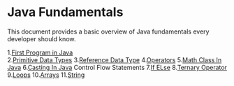 # Java Fundamentals

This document provides a basic overview of Java fundamentals every developer should know.

1.[First Program in Java](https://github.com/ashwinisomani/Learn-ObjectOriented-in-JAVA/blob/master/src/FirstProgram/FirstProgram.java)                                                   
2.[Primitive Data Types](https://github.com/ashwinisomani/Learn-ObjectOriented-in-JAVA/tree/master/src/PrimitiveDataType)
3.[Reference Data Type](https://github.com/ashwinisomani/Learn-ObjectOriented-in-JAVA/tree/master/src/ReferenceDataType)
4.[Operators](https://github.com/ashwinisomani/Learn-ObjectOriented-in-JAVA/tree/master/src/Operators)
5.[Math Class In Java](https://github.com/ashwinisomani/Learn-ObjectOriented-in-JAVA/tree/master/src/MathClass)
6.[Casting In Java](https://github.com/ashwinisomani/Learn-ObjectOriented-in-JAVA/blob/master/src/Casting/CastingExample.java)
Control Flow Statements
7.[If ELse](https://github.com/ashwinisomani/Learn-ObjectOriented-in-JAVA/tree/master/src/ControlFlow/IfElseStstements)
8.[Ternary Operator](https://github.com/ashwinisomani/Learn-ObjectOriented-in-JAVA/tree/master/src/ControlFlow/TernaryOperator)
9.[Loops](https://github.com/ashwinisomani/Learn-ObjectOriented-in-JAVA/tree/master/src/ControlFlow/Loops)
10.[Arrays](https://github.com/ashwinisomani/Learn-ObjectOriented-in-JAVA/tree/master/src/Arrays)
11.[String](https://github.com/ashwinisomani/Learn-ObjectOriented-in-JAVA/tree/master/src/Strings)

